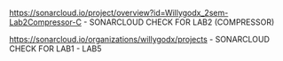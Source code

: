 https://sonarcloud.io/project/overview?id=Willygodx_2sem-Lab2Compressor-C - SONARCLOUD CHECK FOR LAB2 (COMPRESSOR)

https://sonarcloud.io/organizations/willygodx/projects - SONARCLOUD CHECK FOR LAB1 - LAB5
